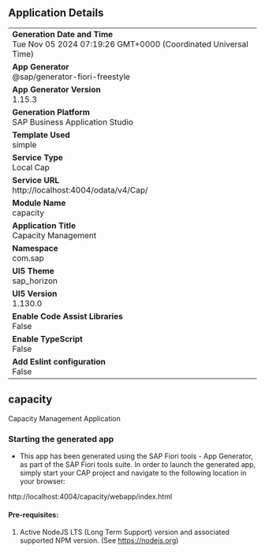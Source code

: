 ## Application Details
|               |
| ------------- |
|**Generation Date and Time**<br>Tue Nov 05 2024 07:19:26 GMT+0000 (Coordinated Universal Time)|
|**App Generator**<br>@sap/generator-fiori-freestyle|
|**App Generator Version**<br>1.15.3|
|**Generation Platform**<br>SAP Business Application Studio|
|**Template Used**<br>simple|
|**Service Type**<br>Local Cap|
|**Service URL**<br>http://localhost:4004/odata/v4/Cap/|
|**Module Name**<br>capacity|
|**Application Title**<br>Capacity Management|
|**Namespace**<br>com.sap|
|**UI5 Theme**<br>sap_horizon|
|**UI5 Version**<br>1.130.0|
|**Enable Code Assist Libraries**<br>False|
|**Enable TypeScript**<br>False|
|**Add Eslint configuration**<br>False|

## capacity

Capacity Management Application

### Starting the generated app

-   This app has been generated using the SAP Fiori tools - App Generator, as part of the SAP Fiori tools suite.  In order to launch the generated app, simply start your CAP project and navigate to the following location in your browser:

http://localhost:4004/capacity/webapp/index.html

#### Pre-requisites:

1. Active NodeJS LTS (Long Term Support) version and associated supported NPM version.  (See https://nodejs.org)


